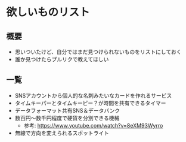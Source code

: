 # 欲しいものリスト

## 概要
- 思いついたけど、自分ではまだ見つけられないものをリストにしておく
- 誰か見つけたらプルリクで教えてほしい

## 一覧
- SNSアカウントから個人的な名刺みたいなカードを作れるサービス
- タイムキーパーとタイムキーピー？が時間を共有できるタイマー
- データフォーマット共有SNS＆データバンク
- 数百円〜数千円程度で硬貨を分別できる機械
  - 参考: https://www.youtube.com/watch?v=8eXM93Wyrro
- 無線で方向を変えられるスポットライト
